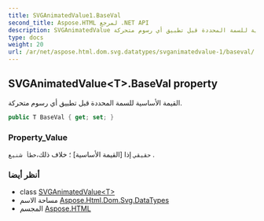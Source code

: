```yaml
---
title: SVGAnimatedValue1.BaseVal
second_title: Aspose.HTML لمرجع .NET API
description: SVGAnimatedValue ملكية. القيمة الأساسية للسمة المحددة قبل تطبيق أي رسوم متحركة.
type: docs
weight: 20
url: /ar/net/aspose.html.dom.svg.datatypes/svganimatedvalue-1/baseval/
---
```

## SVGAnimatedValue&lt;T&gt;.BaseVal property

القيمة الأساسية للسمة المحددة قبل تطبيق أي رسوم متحركة.

```csharp
public T BaseVal { get; set; }
```

### Property_Value

`حقيقي` إذا [القيمة الأساسية] ؛ خلاف ذلك،`خطأ شنيع` .

### أنظر أيضا

* class [SVGAnimatedValue&lt;T&gt;](../)
* مساحة الاسم [Aspose.Html.Dom.Svg.DataTypes](../../svganimatedvalue-1/)
* المجسم [Aspose.HTML](../../../)


